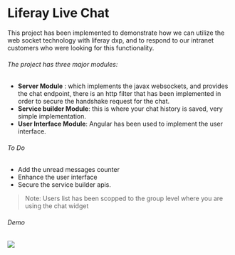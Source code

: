 # Liferay Live Chat

This project has been implemented to demonstrate how we can utilize the web socket technology with liferay dxp, and to respond to our intranet customers who were looking for this functionality.

###### The project has three major modules:
- **Server Module** : which implements the javax websockets, and provides the chat endpoint, there is an http filter that has been implemented in order to secure the handshake request for the chat.
- **Service builder Module**: this is where your chat history is saved, very simple implementation.
- **User Interface Module**: Angular has been used to implement the user interface.

###### To Do
- Add the unread messages counter
- Enhance the user interface
- Secure the service builder apis.

> Note:
Users list has been scopped to the group level where you are using the chat widget

###### Demo

![](https://github.com/mahmoudhtayem87/LiferayChat/raw/master/resources/demo.gif)
